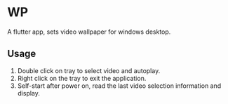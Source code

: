 # WP

A flutter app, sets video wallpaper for windows desktop.

## Usage

1. Double click on tray to select video and autoplay.
2. Right click on the tray to exit the application.
3. Self-start after power on, read the last video selection information and display.
